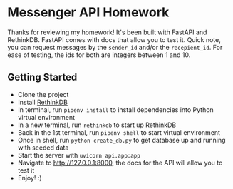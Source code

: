 # Messenger API Homework

Thanks for reviewing my homework! It's been built with FastAPI and RethinkDB. FastAPI comes with docs that allow you to test it. Quick note, you can request messages by the `sender_id` and/or the `recepient_id`. For ease of testing, the ids for both are integers between 1 and 10.

## Getting Started

- Clone the project
- Install [RethinkDB](https://rethinkdb.com/docs/install)
- In terminal, run `pipenv install` to install dependencies into Python virtual environment
- In a new terminal, run `rethinkdb` to start up RethinkDB
- Back in the 1st terminal, run `pipenv shell` to start virtual environment
- Once in shell, run `python create_db.py` to get database up and running with seeded data
- Start the server with `uvicorn api.app:app`
- Navigate to http://127.0.0.1:8000, the docs for the API will allow you to test it
- Enjoy! :)
